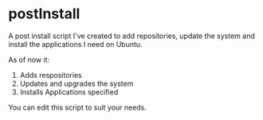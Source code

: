 postInstall
===========

A post install script I've created to add repositories, update the system and install the applications I need on Ubuntu.

As of now it:

1. Adds respositories
2. Updates and upgrades the system
3. Installs Applications specified

You can edit this script to suit your needs.
